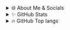 <details>
  <summary>🌐 About Me & Socials</summary>
# 👋 Hi there I am Tom AKA JoKeR

- 🔭 I'm currently working: [Mythbot Radio](https://www.mythbot.org)
- 🌱 I’m currently learning: Python
- 📫 Come join my [Discord Server](https://discord.gg/Q6ZSW63Fpw) to have a talk :)
- ⚡ Fun fact: I play games and watch anime :)
- 🌐 Check out my website at [Mythbot Radio](https://www.mythbot.org)

# 🚧 Projects

- [Mythbot Radio](https://www.mythbot.org)
- [Equalizer Roleplay](https://www.egcforums.com)
- [Discord Bot-Lists](http://dblists.ml)

# 😄 Friends

- I have non!

# 📙 Social Media

- GitHub: [@JoKeRxTD](https://github.com/JoKeRxTD)
- Discord Server: [Discord](https://discord.gg/Q6ZSW63Fpw)
- Twitter: [@JoKeRxHD](https://twitter.com/JoKeRxHD)
- Twitch: [@JoKeeRxHD](https://www.twitch.tv/jokeerxhd)
- Spotify: [JoKeR](https://open.spotify.com/playlist/37i9dQZEVXcMUX15eu0oiv?si=34d7f562eb424e36)

</details>

<details>
  <summary>✨ GitHub Stats</summary>

  [![Status](https://github-readme-stats.vercel.app/api?username=JoKeRxTD&show_icons=true&hide_border=true&theme=tokyonight)](https://github.com/JoKeRxTD)

</details>

<details>
  <summary>🔥 GitHub Top langs </summary>

  [![Top Langs](https://github-readme-stats.vercel.app/api/top-langs/?username=JoKeRxTD&layout=compact&theme=tokyonight)](https://github.com/JoKeRxTD)

</details>
